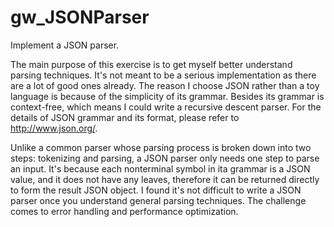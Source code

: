 # gw_JSONParser
Implement a JSON parser.

The main purpose of this exercise is to get myself better understand parsing techniques. It's not meant to be a serious implementation as there are a lot of good ones already. The reason I choose JSON rather than a toy language is because of the simplicity of its grammar. Besides its grammar is context-free, which means I could write a recursive descent parser. For the details of JSON grammar and its format, please refer to http://www.json.org/. 

Unlike a common parser whose parsing process is broken down into two steps: tokenizing and parsing, a JSON parser only needs one step to parse an input. It's because each nonterminal symbol in ita grammar is a JSON value, and it does not have any leaves, therefore it can be returned directly to form the result JSON object. I found it's not difficult to write a JSON parser once you understand general parsing techniques. The challenge comes to error handling and performance optimization.



